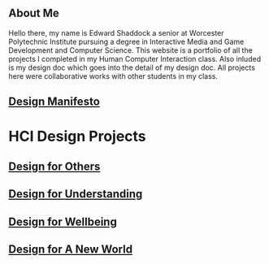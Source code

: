## About Me 
Hello there, my name is Edward Shaddock a senior at Worcester Polytechnic Institute pursuing a degree in
Interactive Media and Game Development and Computer Science. This website is a portfolio of all the projects 
I completed in my Human Computer Interaction class. Also inluded is my design doc which goes into the detail 
of my design doc. All projects here were collaborative works with other students in my class. 

## [Design Manifesto](https://medium.com/@el.shaddock19/design-manifesto-81ec5df7c75f)

# HCI Design Projects
## [Design for Others](https://medium.com/@benemrick/group-1-design-for-others-998326e8287d)
## [Design for Understanding](https://medium.com/@el.shaddock19/design-for-understanding-the-bachelor-vs-the-bachelorette-6546868330dc)
## [Design for Wellbeing](https://medium.com/@el.shaddock19/design-for-well-being-f21742766f5a)
## [Design for A New World](https://medium.com/@adhrsh122/design-for-a-new-world-d8ffca0f996f)
